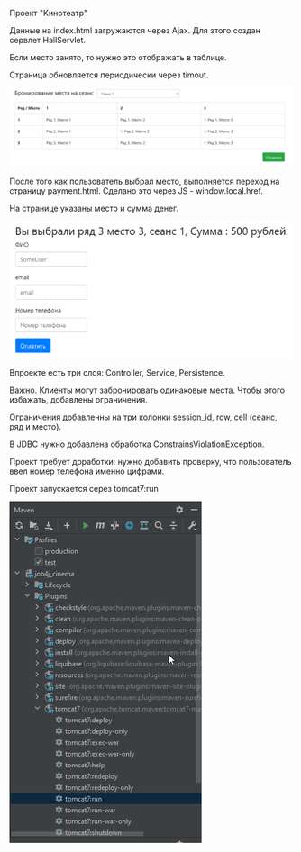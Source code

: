  Проект "Кинотеатр"

Данные на index.html загружаются через Ajax.
Для этого создан сервлет HallServlet.

Если место занято, то нужно это отображать в таблице.

Страница обновляется периодически через timout.

![img.png](img.png)

После того как пользователь выбрал место, выполняется переход на страницу payment.html. Сделано это через JS - window.local.href.

На странице указаны место и сумма денег.

![img_1.png](img_1.png)

Впроекте есть три слоя: Controller, Service, Persistence.

Важно. Клиенты могут забронировать одинаковые места. Чтобы этого избажать, добавлены ограничения.

Ограничения добавленны на три колонки session_id, row, cell (сеанс, ряд и место).

В JDBC нужно добавлена обработка ConstrainsViolationException.

Проект требует доработки: нужно добавить проверку, что пользователь ввел номер телефона именно цифрами. 

Проект запускается серез tomcat7:run

![img_2.png](img_2.png)
